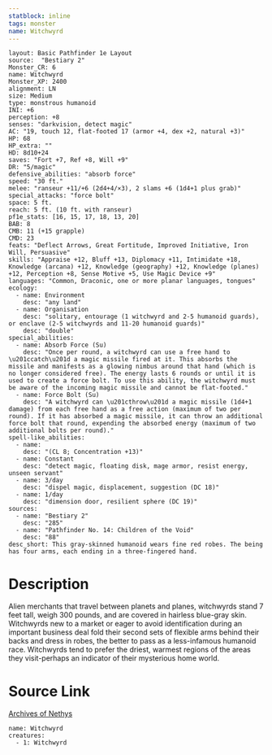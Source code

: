 ```yaml
---
statblock: inline
tags: monster
name: Witchwyrd
---
```

```statblock
layout: Basic Pathfinder 1e Layout
source:  "Bestiary 2"
Monster_CR: 6
name: Witchwyrd
Monster_XP: 2400
alignment: LN
size: Medium
type: monstrous humanoid
INI: +6
perception: +8
senses: "darkvision, detect magic"
AC: "19, touch 12, flat-footed 17 (armor +4, dex +2, natural +3)"
HP: 68
HP_extra: ""
HD: 8d10+24
saves: "Fort +7, Ref +8, Will +9"
DR: "5/magic"
defensive_abilities: "absorb force"
speed: "30 ft."
melee: "ranseur +11/+6 (2d4+4/×3), 2 slams +6 (1d4+1 plus grab)"
special_attacks: "force bolt"
space: 5 ft.
reach: 5 ft. (10 ft. with ranseur)
pf1e_stats: [16, 15, 17, 18, 13, 20]
BAB: 8
CMB: 11 (+15 grapple)
CMD: 23
feats: "Deflect Arrows, Great Fortitude, Improved Initiative, Iron Will, Persuasive"
skills: "Appraise +12, Bluff +13, Diplomacy +11, Intimidate +18, Knowledge (arcana) +12, Knowledge (geography) +12, Knowledge (planes) +12, Perception +8, Sense Motive +5, Use Magic Device +9"
languages: "Common, Draconic, one or more planar languages, tongues"
ecology:
  - name: Environment
    desc: "any land"
  - name: Organisation
    desc: "solitary, entourage (1 witchwyrd and 2-5 humanoid guards), or enclave (2-5 witchwyrds and 11-20 humanoid guards)"
    desc: "double"
special_abilities:
  - name: Absorb Force (Su)
    desc: "Once per round, a witchwyrd can use a free hand to \u201ccatch\u201d a magic missile fired at it. This absorbs the missile and manifests as a glowing nimbus around that hand (which is no longer considered free). The energy lasts 6 rounds or until it is used to create a force bolt. To use this ability, the witchwyrd must be aware of the incoming magic missile and cannot be flat-footed."
  - name: Force Bolt (Su)
    desc: "A witchwyrd can \u201cthrow\u201d a magic missile (1d4+1 damage) from each free hand as a free action (maximum of two per round). If it has absorbed a magic missile, it can throw an additional force bolt that round, expending the absorbed energy (maximum of two additional bolts per round)."
spell-like_abilities:
  - name:
    desc: "(CL 8; Concentration +13)"
  - name: Constant
    desc: "detect magic, floating disk, mage armor, resist energy, unseen servant"
  - name: 3/day
    desc: "dispel magic, displacement, suggestion (DC 18)"
  - name: 1/day
    desc: "dimension door, resilient sphere (DC 19)"
sources:
  - name: "Bestiary 2"
    desc: "285"
  - name: "Pathfinder No. 14: Children of the Void"
    desc: "88"
desc_short: This gray-skinned humanoid wears fine red robes. The being has four arms, each ending in a three-fingered hand.
```
# Description
Alien merchants that travel between planets and planes, witchwyrds stand 7 feet tall, weigh 300 pounds, and are covered in hairless blue-gray skin. Witchwyrds new to a market or eager to avoid identification during an important business deal fold their second sets of flexible arms behind their backs and dress in robes, the better to pass as a less-infamous humanoid race. Witchwyrds tend to prefer the driest, warmest regions of the areas they visit-perhaps an indicator of their mysterious home world.
# Source Link
[Archives of Nethys](https://aonprd.com/MonsterDisplay.aspx?ItemName=Witchwyrd)
```encounter-table
name: Witchwyrd
creatures:
  - 1: Witchwyrd
```
